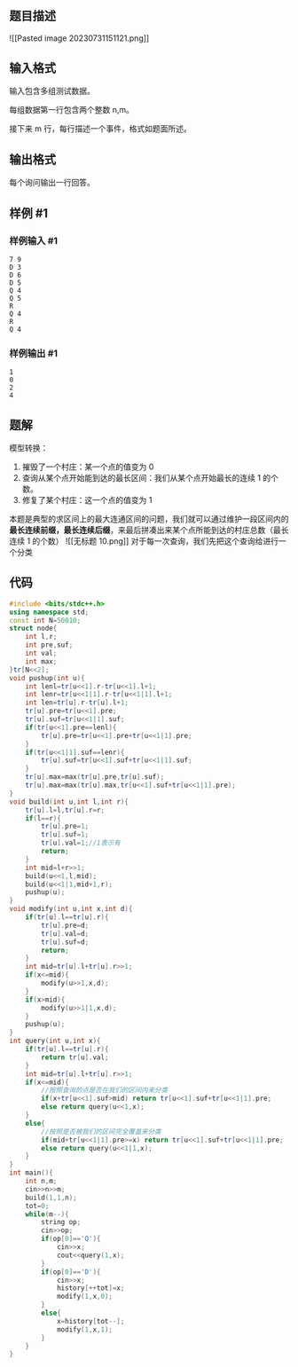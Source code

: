 # 
## 题目描述
![[Pasted image 20230731151121.png]]

## 输入格式
输入包含多组测试数据。

每组数据第一行包含两个整数 n,m。

接下来 m 行，每行描述一个事件，格式如题面所述。


## 输出格式
每个询问输出一行回答。
## 样例 #1

### 样例输入 #1

```
7 9
D 3
D 6
D 5
Q 4
Q 5
R
Q 4
R
Q 4

```

### 样例输出 #1

```
1
0
2
4

```

## 题解
模型转换：
1. 摧毁了一个村庄：某一个点的值变为 0
2. 查询从某个点开始能到达的最长区间：我们从某个点开始最长的连续 1 的个数。
3. 修复了某个村庄：这一个点的值变为 1


本题是典型的求区间上的最大连通区间的问题，我们就可以通过维护一段区间内的**最长连续前缀，最长连续后缀**，来最后拼凑出来某个点所能到达的村庄总数（最长连续 1 的个数）
![[无标题 10.png]]
对于每一次查询，我们先把这个查询给进行一个分类


## 代码
```cpp
#include <bits/stdc++.h>
using namespace std;
const int N=50010;
struct node{
	int l,r;
	int pre,suf;
	int val;
	int max;
}tr[N<<2];
void pushup(int u){
	int lenl=tr[u<<1].r-tr[u<<1].l+1;
	int lenr=tr[u<<1|1].r-tr[u<<1|1].l+1;
	int len=tr[u].r-tr[u].l+1;
	tr[u].pre=tr[u<<1].pre;
	tr[u].suf=tr[u<<1|1].suf;
	if(tr[u<<1].pre==lenl){
		tr[u].pre=tr[u<<1].pre+tr[u<<1|1].pre;
	}
	if(tr[u<<1|1].suf==lenr){
		tr[u].suf=tr[u<<1].suf+tr[u<<1|1].suf;
	}
	tr[u].max=max(tr[u].pre,tr[u].suf);
	tr[u].max=max(tr[u].max,tr[u<<1].suf+tr[u<<1|1].pre);
}
void build(int u,int l,int r){
	tr[u].l=l,tr[u].r=r;
	if(l==r){
		tr[u].pre=1;
		tr[u].suf=1;
		tr[u].val=1;//1表示有 
		return;
	}
	int mid=l+r>>1;
	build(u<<1,l,mid);
	build(u<<1|1,mid+1,r);
	pushup(u);
}
void modify(int u,int x,int d){
	if(tr[u].l==tr[u].r){
		tr[u].pre=d;
		tr[u].val=d;
		tr[u].suf=d;
		return; 
	}
	int mid=tr[u].l+tr[u].r>>1;
	if(x<=mid){
		modify(u>>1,x,d);
	}
	if(x>mid){
		modify(u>>1|1,x,d);
	}
	pushup(u);
}
int query(int u,int x){
	if(tr[u].l==tr[u].r){
		return tr[u].val;
	}
	int mid=tr[u].l+tr[u].r>>1;
	if(x<=mid){
		//按照查询的点是否在我们的区间内来分类
		if(x+tr[u<<1].suf>mid) return tr[u<<1].suf+tr[u<<1|1].pre;
		else return query(u<<1,x);
	}
	else{
		//按照是否被我们的区间完全覆盖来分类
		if(mid+tr[u<<1|1].pre>=x) return tr[u<<1].suf+tr[u<<1|1].pre;
		else return query(u<<1|1,x);
	}
}
int main(){
	int n,m;
	cin>>n>>m;
	build(1,1,n);
	tot=0;
	while(m--){
		string op;
		cin>>op;
		if(op[0]=='Q'){
			cin>>x;
			cout<<query(1,x);
		}
		if(op[0]=='D'){
			cin>>x;
			history[++tot]=x;
			modify(1,x,0);
		}
		else{
			x=history[tot--];
			modify(1,x,1);
		}
	}
}
```

